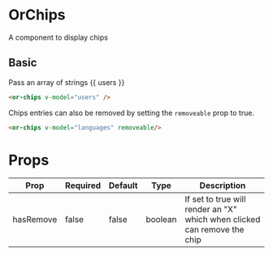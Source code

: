 # OrChips
A component to display chips

## Basic
<or-chips v-model="users"/>

Pass an array of strings
{{ users }}

```html
<or-chips v-model="users" />
```

Chips entries can also be removed by setting the `removeable` prop to true.
<or-chips v-model="languages" removeable/>

```html
<or-chips v-model="languages" removeable/>
```

<script>
import { defineComponent, ref } from 'vue';

export default defineComponent({
    setup() {
        const users = ref(['Sam', 'Jindu', 'Murph', 'Ansa']);
        const languages = ref(['javascript', 'go', 'elixir']) 

        return {
            users,
            languages
        }
    }
})
</script>

# Props
| Prop | Required | Default | Type | Description |
|--|--|--|--|--|
| hasRemove | false | false | boolean | If set to true will render an "X" which when clicked can remove the chip 